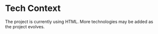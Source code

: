 # Tech Context

The project is currently using HTML. More technologies may be added as the project evolves.

